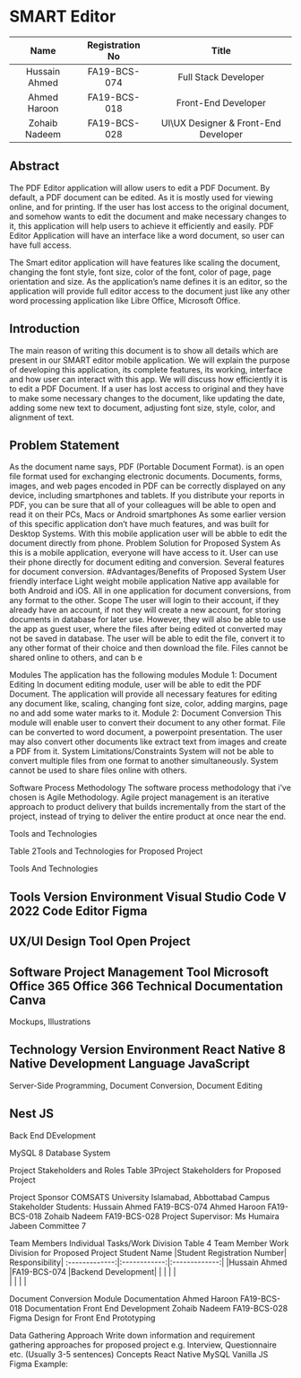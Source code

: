 <h1>SMART Editor</h1>
 
|Name           |Registration No| Title        |
:-------------: |:------------:|:-------------:|
| Hussain Ahmed | FA19-BCS-074 |Full Stack Developer |
| Ahmed Haroon  | FA19-BCS-018 | Front-End Developer |
| Zohaib Nadeem | FA19-BCS-028 | UI\UX Designer & Front-End Developer |

<h2>Abstract</h2>

The PDF Editor application will allow users to edit a PDF Document. By default, a PDF document can be edited. As it is mostly used for viewing online, and for printing. If the user has lost access to the original document, and somehow wants to edit the document and make necessary changes to it, this application will help users to achieve it efficiently and easily. PDF Editor Application will have an interface like a word document, so user can have full access. 

The Smart editor application will have features like scaling the document, changing the font style, font size, color of the font, color of page, page orientation and size. As the application’s name defines it is an editor, so the application will provide full editor access to the document just like any other word processing application like Libre Office, Microsoft Office.  

<h2>Introduction</h2>
The main reason of writing this document is to show all details which are present in our SMART editor mobile application. We will explain the purpose of developing this application, its complete features, its working, interface and how user can interact with this app. 
We will discuss how efficiently it is to edit a PDF Document. If a user has lost access to original and they have to make some necessary changes to the document, like updating the date, adding some new text to document, adjusting font size, style, color, and alignment of text. 
<h2>Problem Statement</h2>
As the document name says, PDF (Portable Document Format). is an open file format used for exchanging electronic documents. Documents, forms, images, and web pages encoded in PDF can be correctly displayed on any device, including smartphones and tablets. If you distribute your reports in PDF, you can be sure that all of your colleagues will be able to open and read it on their PCs, Macs or Android smartphones
As some earlier version of this specific application don’t have much features, and was built for Desktop Systems. With this mobile application user will be abble to edit the document directly from phone. 
Problem Solution for Proposed System
As this is a mobile application, everyone will have access to it. 
User can use their phone directly for document editing and conversion. 
Several features for document conversion. 
#Advantages/Benefits of Proposed System
User friendly interface
Light weight mobile application
Native app available for both Android and iOS. 
All in one application for document conversions, from any format to the other. 
Scope
The user will login to their account, if they already have an account, if not they will create a new account, for storing documents in database for later use. However, they will also be able to use the app as guest user, where the files after being edited ot converted may not be saved in database. 
The user will be able to edit the file, convert it to any other format of their choice and then download the file. 
Files cannot be shared online to others, and can b e

Modules
The application has the following modules
Module 1:  Document Editing
In document editing module, user will be able to edit the PDF Document. The application will provide all necessary features for editing any document like, scaling, changing font size, color, adding margins, page no and add some water marks to it. 
Module 2:  Document Conversion
This module will enable user to convert their document to any other format. File can be converted to word document, a powerpoint presentation. 
The user may also convert other documents like extract text from images and create a PDF from it. 
System Limitations/Constraints
System will not be able to convert multiple files from one format to another simultaneously. System cannot be used to share files online with others. 
	
Software Process Methodology
The software process methodology that i’ve chosen is Agile Methodology. 
Agile project management is an iterative approach to product delivery that builds incrementally from the start of the project, instead of trying to deliver the entire product at once near the end.


Tools and Technologies


Table 2Tools and Technologies for Proposed Project



Tools
And
Technologies


Tools
Version
Environment
Visual Studio Code
V 2022
Code Editor
Figma 
-
UX/UI Design Tool 
Open Project
-
Software Project Management Tool
Microsoft Office 365
Office 366
Technical Documentation
Canva
-
Mockups, Illustrations






Technology
Version
Environment
React Native
8
Native Development Language 
JavaScript
-
Server-Side Programming, Document Conversion, Document Editing


Nest JS
-
Back End DEvelopment


MySQL 
8
Database System


Project Stakeholders and Roles
Table 3Project Stakeholders for Proposed Project

Project Sponsor
COMSATS University Islamabad, Abbottabad Campus
Stakeholder
  Students:
Hussain Ahmed FA19-BCS-074
Ahmed Haroon FA19-BCS-018
Zohaib Nadeem FA19-BCS-028
Project Supervisor: 
Ms Humaira Jabeen
Committee 7 


Team Members Individual Tasks/Work Division
Table 4 Team Member Work Division for Proposed Project
Student Name   |Student Registration Number| Responsibility|
:-------------:|:------------:|:-------------:|	
|Hussain Ahmed	|FA19-BCS-074	|Backend Development|
|		|		|		|	
|		|		|		|


Document Conversion Module
Documentation
Ahmed Haroon
FA19-BCS-018
Documentation
Front End Development
Zohaib Nadeem
FA19-BCS-028
Figma Design for Front End 
Prototyping



Data Gathering Approach
Write down information and requirement gathering approaches for proposed project e.g. Interview, Questionnaire etc. (Usually 3-5 sentences)	
Concepts
React Native
MySQL
Vanilla JS	
Figma 
Example:













